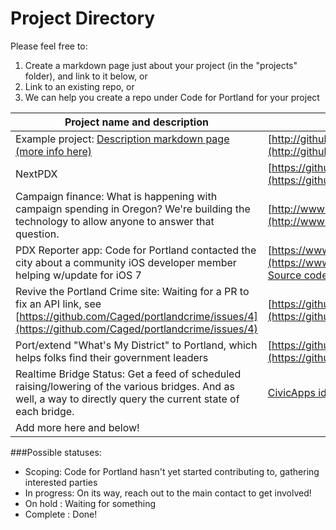 Project Directory
=============

Please feel free to:

1. Create a markdown page just about your project (in the "projects" folder), and link to it below, or
2. Link to an existing repo, or 
3. We can help you create a repo under Code for Portland for your project

| Project name and description | Link | Main contact | Status |
| ---------------------------- | ---- | ------------ | ------ |
| Example project: [Description markdown page (more info here)](https://github.com/CodeForPortland/project-index/blob/master/projects/example_project.md) | [http://github.com/CodeForPortland/example](http://github.com/CodeForPortland/example) | [John Doe](mailto:johndoe@example.com) | In progress | 
| NextPDX | [https://github.com/reedlauber/next-transit](https://github.com/reedlauber/next-transit) | [Reed Lauber](mailto:reedlauber@gmail.com) | In progress | 
| Campaign finance: What is happening with campaign spending in Oregon? We're building the technology to allow anyone to answer that question. | [http://www.hackoregon.org/landing-1/](http://www.hackoregon.org/landing-1/) | [Catherine Nikolovski](mailto:catherine@hackoregon.org) | In progress |
| PDX Reporter app: Code for Portland contacted the city about a community iOS developer member helping w/update for iOS 7 | [https://www.portlandoregon.gov/bts/article/419529](https://www.portlandoregon.gov/bts/article/419529) [Source code](https://code.google.com/p/pdxiphoneapp/source/browse/#svn%2Ftrunk%2FPdxCitizenReport%20(OS)) | [@CodeForPortland](https://twitter.com/CodeforPortland) | Scoping |
| Revive the Portland Crime site: Waiting for a PR to fix an API link, see [https://github.com/Caged/portlandcrime/issues/4](https://github.com/Caged/portlandcrime/issues/4) | [https://github.com/Caged/portlandcrime](https://github.com/Caged/portlandcrime) | *Needs a project leader!* | Scoping | 
| Port/extend "What's My District" to Portland, which helps folks find their government leaders | [https://github.com/openlexington/WhatsMyDistrict](https://github.com/openlexington/WhatsMyDistrict) | *Needs a project leader!* | Scoping | 
| Realtime Bridge Status: Get a feed of scheduled raising/lowering of the various bridges. And as well, a way to directly query the current state of each bridge. | [CivicApps idea](http://www.civicapps.org/ideas/realtime-bridge-status-feed-or-dataset) | ? | Scoping |
| Add more here and below! | | | | 

###Possible statuses:
* Scoping: Code for Portland hasn't yet started contributing to, gathering interested parties
* In progress: On its way, reach out to the main contact to get involved!
* On hold : Waiting for something
* Complete : Done!
